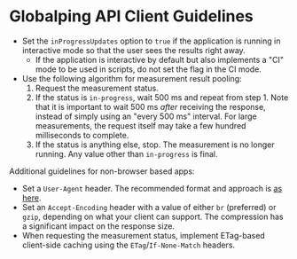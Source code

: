 # Globalping API Client Guidelines

 - Set the `inProgressUpdates` option to `true` if the application is running in interactive mode so that the user sees the results right away.
   - If the application is interactive by default but also implements a "CI" mode to be used in scripts, do not set the flag in the CI mode.
 - Use the following algorithm for measurement result pooling:
   1. Request the measurement status.
   2. If the status is `in-progress`, wait 500 ms and repeat from step 1. Note that it is important to wait 500 ms *after* receiving the response, instead of simply using an "every 500 ms" interval. For large measurements, the request itself may take a few hundred milliseconds to complete.
   3. If the status is anything else, stop. The measurement is no longer running. Any value other than `in-progress` is final.

Additional guidelines for non-browser based apps:
 - Set a `User-Agent` header. The recommended format and approach is [as here](https://github.com/jsdelivr/data.jsdelivr.com/blob/60c5154d26c403ba9dd403a8ddc5e42a31931f0d/config/default.js#L9).
 - Set an `Accept-Encoding` header with a value of either `br` (preferred) or `gzip`, depending on what your client can support. The compression has a significant impact on the response size.
 - When requesting the measurement status, implement ETag-based client-side caching using the `ETag`/`If-None-Match` headers.
